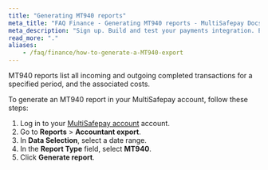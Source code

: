 ```yaml
---
title: "Generating MT940 reports"
meta_title: "FAQ Finance - Generating MT940 reports - MultiSafepay Docs"
meta_description: "Sign up. Build and test your payments integration. Explore our products and services. Use our API Reference, SDKs, and wrappers. Get support."
read_more: "."
aliases:
    - /faq/finance/how-to-generate-a-MT940-export
---
```

MT940 reports list all incoming and outgoing completed transactions for a specified period, and the associated costs.

To generate an MT940 report in your MultiSafepay account, follow these steps:

1. Log in to your [MultiSafepay account](https://merchant.multisafepay.com) account.
2. Go to **Reports** > **Accountant export**.
3. In **Data Selection**, select a date range.
4. In the **Report Type** field, select **MT940**.
5. Click **Generate report**.

